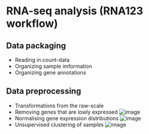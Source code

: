 # RNA-seq analysis (RNA123 workflow)
## Data packaging
- Reading in count-data
- Organizing sample imformation
- Organizing gene annotations

## Data preprocessing
- Transformations from the raw-scale
- Removing genes that are lowly expressed
![image](https://github.com/openbiox/bioinformatics-100-days/blob/master/day6/Plot/filtering.png)
- Normalising gene expression distributions
![image](https://github.com/openbiox/bioinformatics-100-days/blob/master/day6/Plot/normalization.png)
- Unsupervised clustering of samples
![image](https://github.com/openbiox/bioinformatics-100-days/blob/master/day6/Plot/clustering.png)

